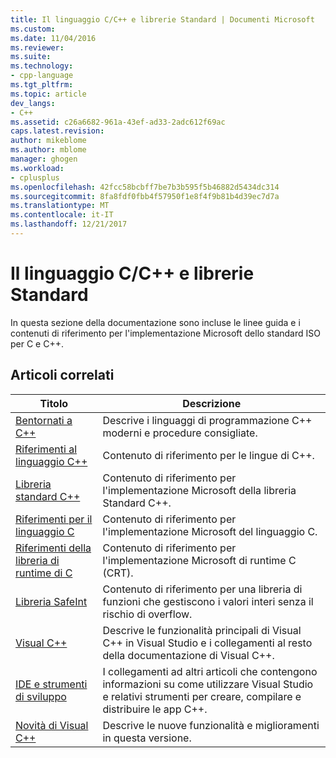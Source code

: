 ```yaml
---
title: Il linguaggio C/C++ e librerie Standard | Documenti Microsoft
ms.custom: 
ms.date: 11/04/2016
ms.reviewer: 
ms.suite: 
ms.technology:
- cpp-language
ms.tgt_pltfrm: 
ms.topic: article
dev_langs:
- C++
ms.assetid: c26a6682-961a-43ef-ad33-2adc612f69ac
caps.latest.revision: 
author: mikeblome
ms.author: mblome
manager: ghogen
ms.workload:
- cplusplus
ms.openlocfilehash: 42fcc58bcbff7be7b3b595f5b46882d5434dc314
ms.sourcegitcommit: 8fa8fdf0fbb4f57950f1e8f4f9b81b4d39ec7d7a
ms.translationtype: MT
ms.contentlocale: it-IT
ms.lasthandoff: 12/21/2017
---
```

# <a name="cc-language-and-standard-libraries"></a>Il linguaggio C/C++ e librerie Standard
In questa sezione della documentazione sono incluse le linee guida e i contenuti di riferimento per l'implementazione Microsoft dello standard ISO per C e C++.  
  
## <a name="related-articles"></a>Articoli correlati  
  
|Titolo|Descrizione|  
|-----------|-----------------|  
|[Bentornati a C++](../cpp/welcome-back-to-cpp-modern-cpp.md)|Descrive i linguaggi di programmazione C++ moderni e procedure consigliate.|  
|[Riferimenti al linguaggio C++](../cpp/cpp-language-reference.md)|Contenuto di riferimento per le lingue di C++.|  
|[Libreria standard C++](../standard-library/cpp-standard-library-reference.md)|Contenuto di riferimento per l'implementazione Microsoft della libreria Standard C++.|  
|[Riferimenti per il linguaggio C](../c-language/c-language-reference.md)|Contenuto di riferimento per l'implementazione Microsoft del linguaggio C.|
|[Riferimenti della libreria di runtime di C](../c-runtime-library/c-run-time-library-reference.md)|Contenuto di riferimento per l'implementazione Microsoft di runtime C (CRT).|
|[Libreria SafeInt](../windows/safeint-library.md)|Contenuto di riferimento per una libreria di funzioni che gestiscono i valori interi senza il rischio di overflow.|  
|[Visual C++](../visual-cpp-in-visual-studio.md)|Descrive le funzionalità principali di Visual C++ in Visual Studio e i collegamenti al resto della documentazione di Visual C++.|  
|[IDE e strumenti di sviluppo](../ide/ide-and-tools-for-visual-cpp-development.md)|I collegamenti ad altri articoli che contengono informazioni su come utilizzare Visual Studio e relativi strumenti per creare, compilare e distribuire le app C++.|  
|[Novità di Visual C++](../what-s-new-for-visual-cpp-in-visual-studio.md)|Descrive le nuove funzionalità e miglioramenti in questa versione.|